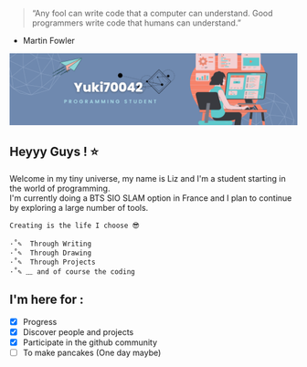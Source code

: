 > “Any fool can write code that a computer can understand. Good programmers write code that humans can understand.”
   - Martin Fowler


![Presentation Banner, in progress...](Banner.png)

## Heyyy Guys ! ⭐
Welcome in my tiny universe, my name is Liz and I'm a student starting in the world of programming.  
I'm currently doing a BTS SIO SLAM option in France and I plan to continue by exploring a large number of tools.


	Creating is the life I choose 😎

	·˚✎  Through Writing  
	·˚✎  Through Drawing  
	·˚✎  Through Projects  
	·˚✎ ﹏ and of course the coding  


## I'm here for :
- [x] Progress
- [x] Discover people and projects
- [x] Participate in the github community
- [ ] To make pancakes (One day maybe)
